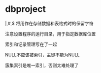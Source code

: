 # dbproject

|,#,$ 将用作在存储数据和表格式时的保留字符

注意设置程序的运行目录，用于指定数据库位置

索引和记录管理写在了一起

NULL不应该被索引，主键不能为NULL

簇集索引是唯一索引，否则太难处理了